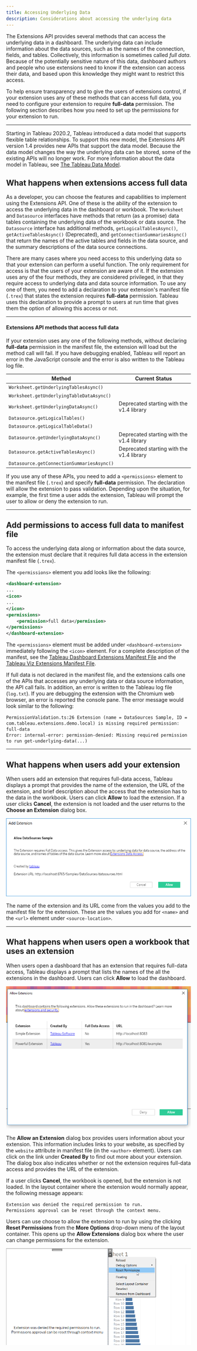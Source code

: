 ```yaml
---
title: Accessing Underlying Data 
description: Considerations about accessing the underlying data
--- 
```



The Extensions API provides several methods that can access the underlying data in a dashboard. The underlying data can include information about the data sources, such as the names of the connection, fields, and tables. Collectively, this information is sometimes called *full data*. Because of the potentially sensitive nature of this data, dashboard authors and people who use extensions need to know if the extension can access their data, and based upon this knowledge they might want to restrict this access.

To help ensure transparency and to give the users of extensions control, if your extension uses any of these methods that can access full data, you need to configure your extension to require **full-data** permission. The following section describes how you need to set up the permissions for your extension to run.

---

Starting in Tableau 2020.2, Tableau introduced a data model that supports flexible table relationships. To support this new model, the Extensions API version 1.4 provides new APIs that support the data model.
Because the data model changes the way the underlying data can be stored, some of the existing APIs will no longer work.
For more information about the data model in Tableau, see [The Tableau Data Model](https://help.tableau.com/current/pro/desktop/en-us/datasource_datamodel.htm).

## What happens when extensions access full data

As a developer, you can choose the features and capabilities to implement using the Extensions API. One of these is the ability of the extension to access the underlying data in the dashboard or workbook. The `Worksheet` and `Datasource` interfaces have methods that return (as a promise) data tables containing the underlying data of the workbook or data source. The `Datasource` interface has additional methods, `getLogicalTablesAsync()`, `getActiveTablesAsync()` (Deprecated), and `getConnectionSummariesAsync()` that return the names of the active tables and fields in the data source, and the summary descriptions of the data source connections.

There are many cases where you need access to this underlying data so that your extension can perform a useful function. The only requirement for access is that the users of your extension are aware of it.
If the extension uses any of the four methods, they are considered privileged, in that they require access to underlying data and data source information. To use any one of them, you need to add a declaration to your extension's manifest file (`.trex`) that states the extension requires **full-data** permission. Tableau uses this declaration to provide a prompt to users at run time that gives them the option of allowing this access or not.

---

#### Extensions API methods that access full data 

If your extension uses any one of the following methods, without declaring **full-data** permission in the manifest file, the extension will load but the method call will fail. If you have debugging enabled, Tableau will report an error in the JavaScript console and the error is also written to the Tableau log file.

| Method | Current Status |
|------------------------------------------|-------------------------------------|
|`Worksheet.getUnderlyingTablesAsync()`    | |
|`Worksheet.getUnderlyingTableDataAsync()` | |
|`Worksheet.getUnderlyingDataAsync()`      | Deprecated starting with the v1.4 library |
|`Datasource.getLogicalTables()`           |  |
|`Datasource.getLogicalTableData()`        |   |
|`Datasource.getUnderlyingDataAsync()`     | Deprecated starting with the v1.4 library |
|`Datasource.getActiveTablesAsync()`       | Deprecated starting with the v1.4 library |
|`Datasource.getConnectionSummariesAsync()`| |


If you use any of these APIs, you need to add a `<permissions>` element to the manifest file (`.trex`) and specify **full-data** permission. The declaration will allow the extension to pass validation. Depending upon the situation, for example, the first time a user adds the extension, Tableau will prompt the user to allow or deny the extension to run.

---

## Add permissions to access full data to manifest file

To access the underlying data along or information about the data source, the extension must declare that it requires full data access in the extension manifest file (`.trex`).

The `<permissions>` element you add looks like the following:

```xml
<dashboard-extension>
...
<icon>
...
</icon>
<permissions>
    <permission>full data</permission>
</permissions>
</dashboard-extension>
```

The `<permissions>` element must be added under `<dashboard-extension>` immediately following the `<icon>` element. For a complete description of the manifest, see the [Tableau Dashboard Extensions Manifest File](../dashext/trex_manifest.md) and the [Tableau Viz Extensions Manifest File](../vizext/trex_viz_manifest.md).

If full data is not declared in the manifest file, and the extensions calls one of the APIs that accesses any underlying data or data source information, the API call fails. In addition, an error is written to the Tableau log file (`log.txt`). If you are debugging the extension with the Chromium web browser, an error is reported the console pane. The error message would look similar to the following:

```cli
PermissionValidation.ts:26 Extension (name = DataSources Sample, ID = com.tableau.extensions.demo.local) is missing required permission: full-data
Error: internal-error: permission-denied: Missing required permission to run get-underlying-data(...)

```

---

## What happens when users add your extension

When users add an extension that requires full-data access, Tableau displays a prompt that provides the name of the extension, the URL of the extension, and brief description about the access that the extension has to the data in the workbook. Users can click **Allow** to load the extension. If a user clicks **Cancel**, the extension is not loaded and the user returns to the **Choose an Extension** dialog box.

![](../assets/Add_Extension_Prompt.png)

The name of the extension and its URL come from the values you add to the manifest file for the extension. These are the values you add for `<name>` and the `<url>` element under `<source-location>`.  

---

## What happens when users open a workbook that uses an extension

When users open a dashboard that has an extension that requires full-data access, Tableau displays a prompt that lists the names of the all the extensions in the dashboard. Users can click **Allow** to load the dashboard.


![](../assets/Load_Extensions_Dialog.png)

The **Allow an Extension** dialog box provides users information about your extension. This information includes links to your website, as specified by the `website` attribute in manifest file (in the `<author>` element). Users can click on the link under **Created By** to find out more about your extension.
 The dialog box also indicates whether or not the extension requires full-data access and provides the URL of the extension.

If a user clicks **Cancel**, the workbook is opened, but the extension is not loaded. In the layout container where the extension would normally appear, the following message appears:

```cli
Extension was denied the required permission to run.
Permissions approval can be reset through the context menu.

```

Users can use choose to allow the extension to run by using the clicking **Reset Permissions** from the **More Options** drop-down menu of the layout container. This opens up the **Allow Extensions** dialog box where the user can change permissions for the extension.

![](../assets/reset_perms.png)
